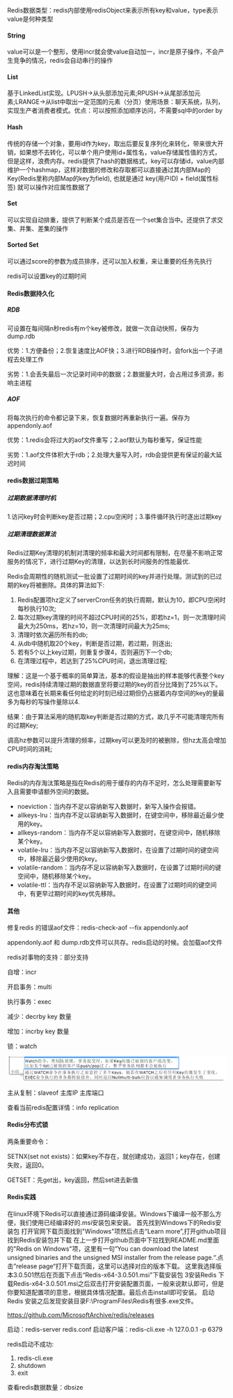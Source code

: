 Redis数据类型：redis内部使用redisObject来表示所有key和value，type表示value是何种类型

#### String

​	value可以是一个整形，使用incr就会使value自动加一，incr是原子操作，不会产生竞争的情况，redis会自动串行的操作

#### List

​	基于LinkedList实现。LPUSH->从头部添加元素;RPUSH->从尾部添加元素;LRANGE->从list中取出一定范围的元素（分页）使用场景：聊天系统，队列，实现生产者消费者模式。优点：可以按照添加顺序访问，不需要sql中的order by

#### Hash

​	传统的存储一个对象，要用id作为key，取出后要反复序列化来转化，带来很大开销，如果想不去转化，可以单个用户使用id+属性名，value存储属性值的方式，但是这样，浪费内存。redis提供了hash的数据格式，key可以存储id，value内部维护一个hashmap，这样对数据的修改和存取都可以直接通过其内部Map的Key(Redis里称内部Map的key为field), 也就是通过 key(用户ID) + field(属性标签) 就可以操作对应属性数据了

#### Set

​	可以实现自动排重，提供了判断某个成员是否在一个set集合当中。还提供了求交集、并集、差集的操作

#### Sorted Set

​	可以通过score的参数为成员排序，还可以加入权重，来让重要的任务先执行

redis可以设置key的过期时间

#### Redis数据持久化

##### RDB

​	可设置在每间隔n秒redis有m个key被修改，就做一次自动快照，保存为dump.rdb

优势：1.方便备份；2.恢复速度比AOF快；3.进行RDB操作时，会fork出一个子进程去处理工作

劣势：1.会丢失最后一次记录时间中的数据；2.数据量大时，会占用过多资源，影响主进程

##### AOF

​	将每次执行的命令都记录下来，恢复数据时再重新执行一遍。保存为appendonly.aof

优势：1.redis会将过大的aof文件重写；2.aof默认为每秒重写，保证性能

劣势：1.aof文件体积大于rdb；2.处理大量写入时，rdb会提供更有保证的最大延迟时间

#### redis数据过期策略

##### 过期数据清理时机

​	1.访问key时会判断key是否过期；2.cpu空闲时；3.事件循环执行时逐出过期key

##### 过期清理数据算法

​	Redis过期Key清理的机制对清理的频率和最大时间都有限制，在尽量不影响正常服务的情况下，进行过期Key的清理，以达到长时间服务的性能最优.

Redis会周期性的随机测试一批设置了过期时间的key并进行处理。测试到的已过期的key将被删除。具体的算法如下:

1. Redis配置项hz定义了serverCron任务的执行周期，默认为10，即CPU空闲时每秒执行10次;
2. 每次过期key清理的时间不超过CPU时间的25%，即若hz=1，则一次清理时间最大为250ms，若hz=10，则一次清理时间最大为25ms;
3. 清理时依次遍历所有的db;
4. 从db中随机取20个key，判断是否过期，若过期，则逐出;
5. 若有5个以上key过期，则重复步骤4，否则遍历下一个db;
6. 在清理过程中，若达到了25%CPU时间，退出清理过程;

理解：这是一个基于概率的简单算法，基本的假设是抽出的样本能够代表整个key空间，redis持续清理过期的数据直至将要过期的key的百分比降到了25%以下。这也意味着在长期来看任何给定的时刻已经过期但仍占据着内存空间的key的量最多为每秒的写操作量除以4.

结果：由于算法采用的随机取key判断是否过期的方式，故几乎不可能清理完所有的过期Key;

调高hz参数可以提升清理的频率，过期key可以更及时的被删除，但hz太高会增加CPU时间的消耗;

#### redis内存淘汰策略

Redis的内存淘汰策略是指在Redis的用于缓存的内存不足时，怎么处理需要新写入且需要申请额外空间的数据。

- noeviction：当内存不足以容纳新写入数据时，新写入操作会报错。
- allkeys-lru：当内存不足以容纳新写入数据时，在键空间中，移除最近最少使用的key。
- allkeys-random：当内存不足以容纳新写入数据时，在键空间中，随机移除某个key。
- volatile-lru：当内存不足以容纳新写入数据时，在设置了过期时间的键空间中，移除最近最少使用的key。
- volatile-random：当内存不足以容纳新写入数据时，在设置了过期时间的键空间中，随机移除某个key。
- volatile-ttl：当内存不足以容纳新写入数据时，在设置了过期时间的键空间中，有更早过期时间的key优先移除。

#### 其他

修复redis 的错误aof文件：redis-check-aof --fix appendonly.aof

appendonly.aof 和 dump.rdb文件可以共存。redis启动的时候。会加载aof文件

redis对事物的支持：部分支持

自增：incr

开启事务：multi

执行事务：exec 

减少：decrby key 数量

增加：incrby key 数量

锁：watch

![Redis锁、事务.png](https://github.com/g453030291/building-java-tower/blob/master/images/Redis锁和事务.png)

主从复制：slaveof 主库IP 主库端口

查看当前redis配置详情：info replication

#### Redis分布式锁

两条重要命令：

SETNX(set not exists)：如果key不存在，就创建成功，返回1；key存在，创建失败，返回0。

GETSET：先get出，key返回，然后set进去新值

#### Redis实践

在linux环境下Redis可以直接通过源码编译安装。Windows下编译一般不那么方便，我们使用已经编译好的.msi安装包来安装。 首先找到Windows下的Redis安装包 打开官网下载页面找到"Windows"项然后点击“Learn more”,打开github项目 找到Redis安装包并下载 在上一步打开github页面中下拉找到README.md里面的"Redis on Windows"项，这里有一句”You can download the latest unsigned binaries and the unsigned MSI installer from the release page.“.点击”release page“打开下载页面，这里可以选择对应的版本下载。 这里我选择版本3.0.501然后在页面下点击“Redis-x64-3.0.501.msi"下载安装包 3安装Redis 下载Redis-x64-3.0.501.msi之后双击打开安装配置页面，一般来说默认即可，但是你要知道配置项的意思，根据具体情况配置。最后点击install即可安装。 启动Redis 安装之后发现安装目录F:\ProgramFiles\Redis有很多.exe文件。

https://github.com/MicrosoftArchive/redis/releases

启动：redis-server redis.conf
启动客户端：redis-cli.exe -h 127.0.0.1 -p 6379

redis启动不成功:
1. redis-cli.exe
2. shutdown
3. exit


查看redis数据数量：dbsize